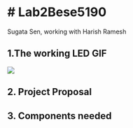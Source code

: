 # # Lab2Bese5190
  Sugata Sen, working with Harish Ramesh

## 1.The working LED GIF

![](https://github.com/sugahiraeth/Lab2Bese5190/blob/9d7159ea08b25dfca11d29cb35d36b376e7f6942/ledREPLControl.gif)

## 2. Project Proposal

## 3. Components needed

